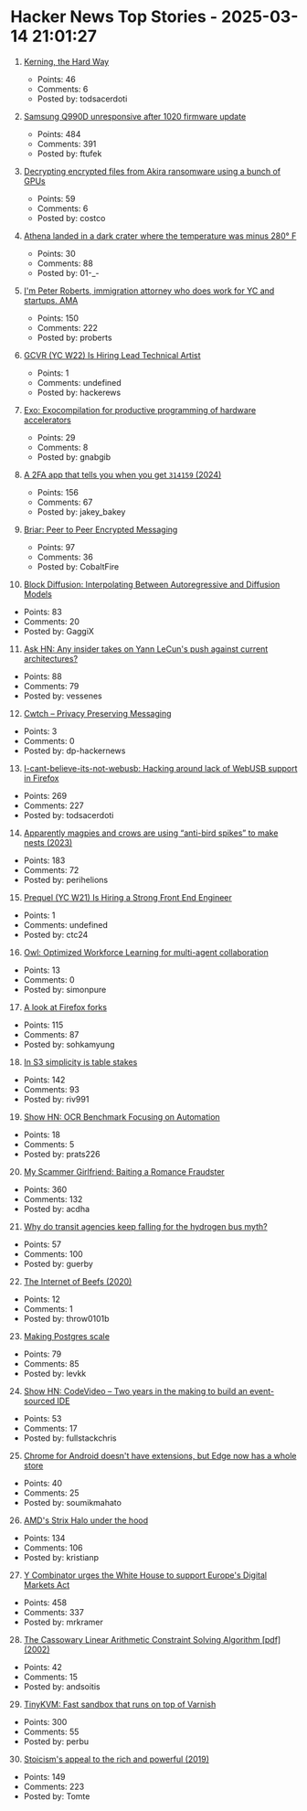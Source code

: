 # Hacker News Top Stories - 2025-03-14 21:01:27

1. [Kerning, the Hard Way](https://home.octetfont.com/blog/kerning-hard.html)
   - Points: 46
   - Comments: 6
   - Posted by: todsacerdoti

2. [Samsung Q990D unresponsive after 1020 firmware update](https://us.community.samsung.com/t5/Home-Theater/Samsung-Q990D-unresponsive-after-1020-firmware-update/td-p/3168571)
   - Points: 484
   - Comments: 391
   - Posted by: ftufek

3. [Decrypting encrypted files from Akira ransomware using a bunch of GPUs](https://tinyhack.com/2025/03/13/decrypting-encrypted-files-from-akira-ransomware-linux-esxi-variant-2024-using-a-bunch-of-gpus/)
   - Points: 59
   - Comments: 6
   - Posted by: costco

4. [Athena landed in a dark crater where the temperature was minus 280° F](https://arstechnica.com/space/2025/03/athena-landed-in-a-dark-crater-where-the-temperature-was-minus-280-f/)
   - Points: 30
   - Comments: 88
   - Posted by: 01-_-

5. [I'm Peter Roberts, immigration attorney who does work for YC and startups. AMA](undefined)
   - Points: 150
   - Comments: 222
   - Posted by: proberts

6. [GCVR (YC W22) Is Hiring Lead Technical Artist](https://www.ycombinator.com/companies/gym-class-by-irl-studios/jobs/gfrf9Cu-lead-technical-artist-staff-principal)
   - Points: 1
   - Comments: undefined
   - Posted by: hackerews

7. [Exo: Exocompilation for productive programming of hardware accelerators](https://github.com/exo-lang/exo)
   - Points: 29
   - Comments: 8
   - Posted by: gnabgib

8. [A 2FA app that tells you when you get `314159` (2024)](https://blog.jacobstechtavern.com/p/building-a-2fa-app-that-detects-patterns)
   - Points: 156
   - Comments: 67
   - Posted by: jakey_bakey

9. [Briar: Peer to Peer Encrypted Messaging](https://briarproject.org/how-it-works/)
   - Points: 97
   - Comments: 36
   - Posted by: CobaltFire

10. [Block Diffusion: Interpolating Between Autoregressive and Diffusion Models](https://arxiv.org/abs/2503.09573)
   - Points: 83
   - Comments: 20
   - Posted by: GaggiX

11. [Ask HN: Any insider takes on Yann LeCun's push against current architectures?](undefined)
   - Points: 88
   - Comments: 79
   - Posted by: vessenes

12. [Cwtch – Privacy Preserving Messaging](https://docs.cwtch.im/)
   - Points: 3
   - Comments: 0
   - Posted by: dp-hackernews

13. [I-cant-believe-its-not-webusb: Hacking around lack of WebUSB support in Firefox](https://github.com/ArcaneNibble/i-cant-believe-its-not-webusb)
   - Points: 269
   - Comments: 227
   - Posted by: todsacerdoti

14. [Apparently magpies and crows are using “anti-bird spikes” to make nests (2023)](https://www.audubon.org/magazine/apparently-magpies-and-crows-are-using-anti-bird-spikes-make-their-nests)
   - Points: 183
   - Comments: 72
   - Posted by: perihelions

15. [Prequel (YC W21) Is Hiring a Strong Front End Engineer](https://www.ycombinator.com/companies/prequel/jobs/wdjx5KE-frontend-software-engineer)
   - Points: 1
   - Comments: undefined
   - Posted by: ctc24

16. [Owl: Optimized Workforce Learning for multi-agent collaboration](https://github.com/camel-ai/owl)
   - Points: 13
   - Comments: 0
   - Posted by: simonpure

17. [A look at Firefox forks](https://lwn.net/Articles/1012453/)
   - Points: 115
   - Comments: 87
   - Posted by: sohkamyung

18. [In S3 simplicity is table stakes](https://www.allthingsdistributed.com/2025/03/in-s3-simplicity-is-table-stakes.html)
   - Points: 142
   - Comments: 93
   - Posted by: riv991

19. [Show HN: OCR Benchmark Focusing on Automation](https://nanonets.com/automation-benchmark)
   - Points: 18
   - Comments: 5
   - Posted by: prats226

20. [My Scammer Girlfriend: Baiting a Romance Fraudster](https://www.bentasker.co.uk/posts/blog/security/seducing-a-romance-scammer.html)
   - Points: 360
   - Comments: 132
   - Posted by: acdha

21. [Why do transit agencies keep falling for the hydrogen bus myth?](https://cleantechnica.com/2025/03/13/why-do-transit-agencies-keep-falling-for-the-hydrogen-bus-myth/)
   - Points: 57
   - Comments: 100
   - Posted by: guerby

22. [The Internet of Beefs (2020)](https://www.ribbonfarm.com/2020/01/16/the-internet-of-beefs/)
   - Points: 12
   - Comments: 1
   - Posted by: throw0101b

23. [Making Postgres scale](https://pgdog.dev/blog/you-can-make-postgres-scale)
   - Points: 79
   - Comments: 85
   - Posted by: levkk

24. [Show HN: CodeVideo – Two years in the making to build an event-sourced IDE](https://studio.codevideo.io)
   - Points: 53
   - Comments: 17
   - Posted by: fullstackchris

25. [Chrome for Android doesn't have extensions, but Edge now has a whole store](undefined)
   - Points: 40
   - Comments: 25
   - Posted by: soumikmahato

26. [AMD's Strix Halo under the hood](https://chipsandcheese.com/p/amds-strix-halo-under-the-hood)
   - Points: 134
   - Comments: 106
   - Posted by: kristianp

27. [Y Combinator urges the White House to support Europe's Digital Markets Act](https://techcrunch.com/2025/03/13/y-combinator-urges-the-white-house-to-support-europes-digital-markets-act/)
   - Points: 458
   - Comments: 337
   - Posted by: mrkramer

28. [The Cassowary Linear Arithmetic Constraint Solving Algorithm [pdf] (2002)](https://constraints.cs.washington.edu/solvers/cassowary-tochi.pdf)
   - Points: 42
   - Comments: 15
   - Posted by: andsoitis

29. [TinyKVM: Fast sandbox that runs on top of Varnish](https://info.varnish-software.com/blog/tinykvm-the-fastest-sandbox)
   - Points: 300
   - Comments: 55
   - Posted by: perbu

30. [Stoicism's appeal to the rich and powerful (2019)](https://www.exurbe.com/stoicisms-appeal-to-the-rich-and-powerful/)
   - Points: 149
   - Comments: 223
   - Posted by: Tomte


